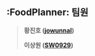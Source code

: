 ## :FoodPlanner: 팀원

> **황진호 ([jowunnal](https://github.com/jowunnal "github link"))**
> 
> **이상원 ([SW0929](https://github.com/SW0929 "github link"))**
> 
>
> 
>
> 
